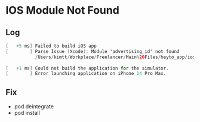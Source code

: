 # IOS Module Not Found

## Log

```swift
[   +5 ms] Failed to build iOS app
[        ] Parse Issue (Xcode): Module 'advertising_id' not found
           /Users/kimtt/Workplace/Freelancer/Main%20Files/heyto_app/ios/Runner/GeneratedPluginRegistrant.m:11:8
           
[   +1 ms] Could not build the application for the simulator.
[        ] Error launching application on iPhone 14 Pro Max.
```

## Fix

- pod deintegrate
- pod install